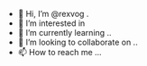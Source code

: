 - 👋 Hi, I’m @rexvog .
- 👀 I’m interested in
- 🌱 I’m currently learning ..
- 💞️ I’m looking to collaborate on ..
- 📫 How to reach me ...

<!---
rexvog/rexvog is a ✨ special ✨ repository because its `README.md` (this file) appears on your GitHub profile.
You can click the Preview link to take a look at your changes.
--->
